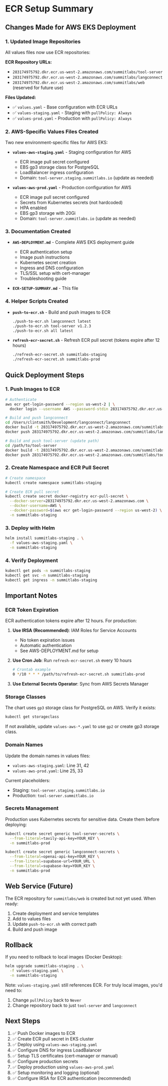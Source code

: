 # ECR Setup Summary

## Changes Made for AWS EKS Deployment

### 1. Updated Image Repositories

All values files now use ECR repositories:

**ECR Repository URLs:**
- `283174975792.dkr.ecr.us-west-2.amazonaws.com/summitlabs/tool-server`
- `283174975792.dkr.ecr.us-west-2.amazonaws.com/summitlabs/langconnect`
- `283174975792.dkr.ecr.us-west-2.amazonaws.com/summitlabs/web` (reserved for future use)

**Files Updated:**
- ✅ `values.yaml` - Base configuration with ECR URLs
- ✅ `values-staging.yaml` - Staging with `pullPolicy: Always`
- ✅ `values-prod.yaml` - Production with `pullPolicy: Always`

### 2. AWS-Specific Values Files Created

Two new environment-specific files for AWS EKS:

- **`values-aws-staging.yaml`** - Staging configuration for AWS
  - ECR image pull secret configured
  - EBS gp3 storage class for PostgreSQL
  - LoadBalancer ingress configuration
  - Domain: `tool-server.staging.summitlabs.io` (update as needed)

- **`values-aws-prod.yaml`** - Production configuration for AWS
  - ECR image pull secret configured
  - Secrets from Kubernetes secrets (not hardcoded)
  - HPA enabled
  - EBS gp3 storage with 20Gi
  - Domain: `tool-server.summitlabs.io` (update as needed)

### 3. Documentation Created

- **`AWS-DEPLOYMENT.md`** - Complete AWS EKS deployment guide
  - ECR authentication setup
  - Image push instructions
  - Kubernetes secret creation
  - Ingress and DNS configuration
  - TLS/SSL setup with cert-manager
  - Troubleshooting guide

- **`ECR-SETUP-SUMMARY.md`** - This file

### 4. Helper Scripts Created

- **`push-to-ecr.sh`** - Build and push images to ECR
  ```bash
  ./push-to-ecr.sh langconnect latest
  ./push-to-ecr.sh tool-server v1.2.3
  ./push-to-ecr.sh all latest
  ```

- **`refresh-ecr-secret.sh`** - Refresh ECR pull secret (tokens expire after 12 hours)
  ```bash
  ./refresh-ecr-secret.sh summitlabs-staging
  ./refresh-ecr-secret.sh summitlabs-prod
  ```

## Quick Deployment Steps

### 1. Push Images to ECR

```bash
# Authenticate
aws ecr get-login-password --region us-west-2 | \
  docker login --username AWS --password-stdin 283174975792.dkr.ecr.us-west-2.amazonaws.com

# Build and push langconnect
cd /Users/clintsmith/Development/langconnect/langconnect
docker build -t 283174975792.dkr.ecr.us-west-2.amazonaws.com/summitlabs/langconnect:latest .
docker push 283174975792.dkr.ecr.us-west-2.amazonaws.com/summitlabs/langconnect:latest

# Build and push tool-server (update path)
cd /path/to/tool-server
docker build -t 283174975792.dkr.ecr.us-west-2.amazonaws.com/summitlabs/tool-server:latest .
docker push 283174975792.dkr.ecr.us-west-2.amazonaws.com/summitlabs/tool-server:latest
```

### 2. Create Namespace and ECR Pull Secret

```bash
# Create namespace
kubectl create namespace summitlabs-staging

# Create ECR pull secret
kubectl create secret docker-registry ecr-pull-secret \
  --docker-server=283174975792.dkr.ecr.us-west-2.amazonaws.com \
  --docker-username=AWS \
  --docker-password=$(aws ecr get-login-password --region us-west-2) \
  -n summitlabs-staging
```

### 3. Deploy with Helm

```bash
helm install summitlabs-staging . \
  -f values-aws-staging.yaml \
  -n summitlabs-staging
```

### 4. Verify Deployment

```bash
kubectl get pods -n summitlabs-staging
kubectl get svc -n summitlabs-staging
kubectl get ingress -n summitlabs-staging
```

## Important Notes

### ECR Token Expiration

ECR authentication tokens expire after 12 hours. For production:

1. **Use IRSA (Recommended)**: IAM Roles for Service Accounts
   - No token expiration issues
   - Automatic authentication
   - See AWS-DEPLOYMENT.md for setup

2. **Use Cron Job**: Run `refresh-ecr-secret.sh` every 10 hours
   ```bash
   # Crontab example
   0 */10 * * * /path/to/refresh-ecr-secret.sh summitlabs-prod
   ```

3. **Use External Secrets Operator**: Sync from AWS Secrets Manager

### Storage Classes

The chart uses `gp3` storage class for PostgreSQL on AWS. Verify it exists:

```bash
kubectl get storageclass
```

If not available, update `values-aws-*.yaml` to use `gp2` or create gp3 storage class.

### Domain Names

Update the domain names in values files:
- `values-aws-staging.yaml`: Line 31, 42
- `values-aws-prod.yaml`: Line 25, 33

Current placeholders:
- Staging: `tool-server.staging.summitlabs.io`
- Production: `tool-server.summitlabs.io`

### Secrets Management

Production uses Kubernetes secrets for sensitive data. Create them before deploying:

```bash
kubectl create secret generic tool-server-secrets \
  --from-literal=tavily-api-key=YOUR_KEY \
  -n summitlabs-prod

kubectl create secret generic langconnect-secrets \
  --from-literal=openai-api-key=YOUR_KEY \
  --from-literal=supabase-url=YOUR_URL \
  --from-literal=supabase-key=YOUR_KEY \
  -n summitlabs-prod
```

## Web Service (Future)

The ECR repository for `summitlabs/web` is created but not yet used. When ready:

1. Create deployment and service templates
2. Add to values files
3. Update `push-to-ecr.sh` with correct path
4. Build and push image

## Rollback

If you need to rollback to local images (Docker Desktop):

```bash
helm upgrade summitlabs-staging . \
  -f values-staging.yaml \
  -n summitlabs-staging
```

Note: `values-staging.yaml` still references ECR. For truly local images, you'd need to:
1. Change `pullPolicy` back to `Never`
2. Change repository back to just `tool-server` and `langconnect`

## Next Steps

1. ✅ Push Docker images to ECR
2. ✅ Create ECR pull secret in EKS cluster
3. ✅ Deploy using `values-aws-staging.yaml`
4. ✅ Configure DNS for ingress LoadBalancer
5. ✅ Setup TLS certificates (cert-manager or manual)
6. ✅ Configure production secrets
7. ✅ Deploy production using `values-aws-prod.yaml`
8. ✅ Setup monitoring and logging (optional)
9. ✅ Configure IRSA for ECR authentication (recommended)
